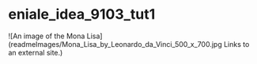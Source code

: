 # eniale_idea_9103_tut1

![An image of the Mona Lisa](readmeImages/Mona_Lisa_by_Leonardo_da_Vinci_500_x_700.jpg
Links to an external site.)
